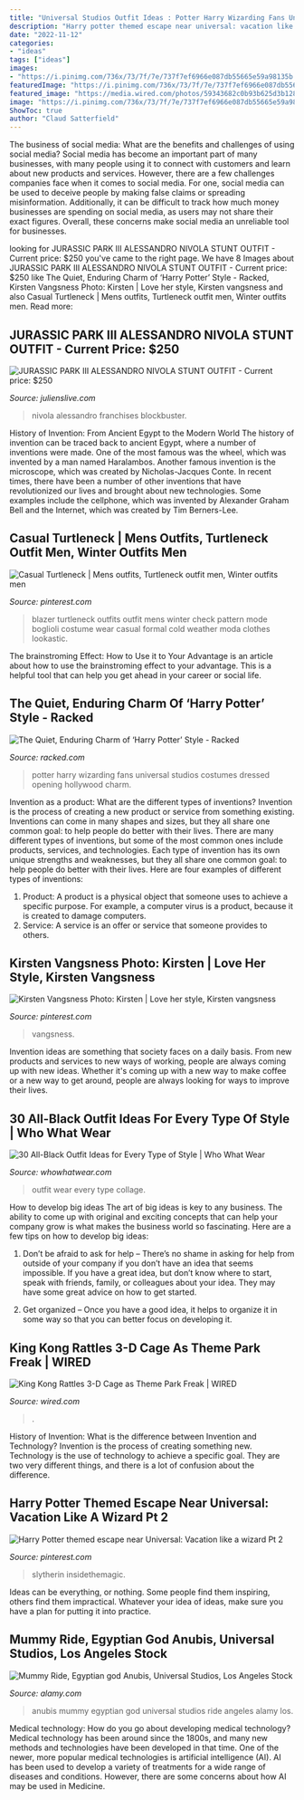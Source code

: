 ```yaml
---
title: "Universal Studios Outfit Ideas : Potter Harry Wizarding Fans Universal Studios Costumes Dressed Opening Hollywood Charm"
description: "Harry potter themed escape near universal: vacation like a wizard pt 2"
date: "2022-11-12"
categories:
- "ideas"
tags: ["ideas"]
images:
- "https://i.pinimg.com/736x/73/7f/7e/737f7ef6966e087db55665e59a98135b.jpg"
featuredImage: "https://i.pinimg.com/736x/73/7f/7e/737f7ef6966e087db55665e59a98135b.jpg"
featured_image: "https://media.wired.com/photos/59343682c0b93b625d3b1280/191:100/w_1280,c_limit/King_Kong_660.jpg?mbid=social_retweet"
image: "https://i.pinimg.com/736x/73/7f/7e/737f7ef6966e087db55665e59a98135b.jpg"
ShowToc: true
author: "Claud Satterfield"
---
```



The business of social media: What are the benefits and challenges of using social media?
Social media has become an important part of many businesses, with many people using it to connect with customers and learn about new products and services. However, there are a few challenges companies face when it comes to social media. For one, social media can be used to deceive people by making false claims or spreading misinformation. Additionally, it can be difficult to track how much money businesses are spending on social media, as users may not share their exact figures. Overall, these concerns make social media an unreliable tool for businesses.

	

		
looking for JURASSIC PARK III ALESSANDRO NIVOLA STUNT OUTFIT - Current price: $250 you've came to the right page. We have 8 Images about JURASSIC PARK III ALESSANDRO NIVOLA STUNT OUTFIT - Current price: $250 like The Quiet, Enduring Charm of ‘Harry Potter’ Style - Racked, Kirsten Vangsness Photo: Kirsten | Love her style, Kirsten vangsness and also Casual Turtleneck | Mens outfits, Turtleneck outfit men, Winter outfits men. Read more:
		
    
## JURASSIC PARK III ALESSANDRO NIVOLA STUNT OUTFIT - Current Price: $250

<img loading=lazy src="https://www.julienslive.com/images/lot/6305/63052_0.jpg" onerror="this.onerror=null;this.src='https://tse1.mm.bing.net/th?id=OIP.SbgrsIEm_tuHN2MuGp5WrAHaEB&amp;pid=15.1';" alt="JURASSIC PARK III ALESSANDRO NIVOLA STUNT OUTFIT - Current price: $250">

_Source: julienslive.com_

>nivola alessandro franchises blockbuster. 

	

History of Invention: From Ancient Egypt to the Modern World
The history of invention can be traced back to ancient Egypt, where a number of inventions were made. One of the most famous was the wheel, which was invented by a man named Haralambos. Another famous invention is the microscope, which was created by Nicholas-Jacques Conte. In recent times, there have been a number of other inventions that have revolutionized our lives and brought about new technologies. Some examples include the cellphone, which was invented by Alexander Graham Bell and the Internet, which was created by Tim Berners-Lee.

    
## Casual Turtleneck | Mens Outfits, Turtleneck Outfit Men, Winter Outfits Men

<img loading=lazy src="https://i.pinimg.com/736x/7a/24/42/7a24422a4b6534c0df734d79f0fce5f8.jpg" onerror="this.onerror=null;this.src='https://tse4.mm.bing.net/th?id=OIP.MPDM5eGbNVybrYMz5UmKXgHaLH&amp;pid=15.1';" alt="Casual Turtleneck | Mens outfits, Turtleneck outfit men, Winter outfits men">

_Source: pinterest.com_

>blazer turtleneck outfits outfit mens winter check pattern mode boglioli costume wear casual formal cold weather moda clothes lookastic. 

	

The brainstroming Effect: How to Use it to Your Advantage is an article about how to use the brainstroming effect to your advantage. This is a helpful tool that can help you get ahead in your career or social life.

    
## The Quiet, Enduring Charm Of ‘Harry Potter’ Style - Racked

<img loading=lazy src="https://cdn.vox-cdn.com/thumbor/SZiMoxpWh9-T9o4WrO3Dq9C9ut0=/0x720:3000x2408/1600x900/cdn.vox-cdn.com/uploads/chorus_image/image/55419833/wizarding_world_of_harry_potter.0.jpg" onerror="this.onerror=null;this.src='https://tse1.mm.bing.net/th?id=OIP.EkvSyOki2GwbU7mJLxzrxgHaEK&amp;pid=15.1';" alt="The Quiet, Enduring Charm of ‘Harry Potter’ Style - Racked">

_Source: racked.com_

>potter harry wizarding fans universal studios costumes dressed opening hollywood charm. 

	

Invention as a product: What are the different types of inventions?
Invention is the process of creating a new product or service from something existing. Inventions can come in many shapes and sizes, but they all share one common goal: to help people do better with their lives. 
There are many different types of inventions, but some of the most common ones include products, services, and technologies. Each type of invention has its own unique strengths and weaknesses, but they all share one common goal: to help people do better with their lives. 
Here are four examples of different types of inventions: 
1) Product: A product is a physical object that someone uses to achieve a specific purpose. For example, a computer virus is a product, because it is created to damage computers. 
2) Service: A service is an offer or service that someone provides to others.

    
## Kirsten Vangsness Photo: Kirsten | Love Her Style, Kirsten Vangsness

<img loading=lazy src="https://i.pinimg.com/736x/78/aa/96/78aa963d3c65fcd2be24783fedef13d2--kirsten-vangsness.jpg" onerror="this.onerror=null;this.src='https://tse2.mm.bing.net/th?id=OIP.Dm-j53oGXIxe0TE_L35IqAAAAA&amp;pid=15.1';" alt="Kirsten Vangsness Photo: Kirsten | Love her style, Kirsten vangsness">

_Source: pinterest.com_

>vangsness. 

	

Invention ideas are something that society faces on a daily basis. From new products and services to new ways of working, people are always coming up with new ideas. Whether it's coming up with a new way to make coffee or a new way to get around, people are always looking for ways to improve their lives. 

    
## 30 All-Black Outfit Ideas For Every Type Of Style | Who What Wear

<img loading=lazy src="https://cdn.cliqueinc.com/posts/241481/all-black-outfit-ideas-by-style-241481-1510182055306-image.700x0c.jpg" onerror="this.onerror=null;this.src='https://tse4.mm.bing.net/th?id=OIP.40Pt4XnC2ppzfK1EAqrcqwHaLH&amp;pid=15.1';" alt="30 All-Black Outfit Ideas for Every Type of Style | Who What Wear">

_Source: whowhatwear.com_

>outfit wear every type collage. 

	

How to develop big ideas
The art of big ideas is key to any business. The ability to come up with original and exciting concepts that can help your company grow is what makes the business world so fascinating. Here are a few tips on how to develop big ideas:
1. Don’t be afraid to ask for help – There’s no shame in asking for help from outside of your company if you don’t have an idea that seems impossible. If you have a great idea, but don’t know where to start, speak with friends, family, or colleagues about your idea. They may have some great advice on how to get started.

2. Get organized – Once you have a good idea, it helps to organize it in some way so that you can better focus on developing it.

    
## King Kong Rattles 3-D Cage As Theme Park Freak | WIRED

<img loading=lazy src="https://media.wired.com/photos/59343682c0b93b625d3b1280/191:100/w_1280,c_limit/King_Kong_660.jpg?mbid=social_retweet" onerror="this.onerror=null;this.src='https://tse1.mm.bing.net/th?id=OIP.qhffWoN21vGyt3FYsapvJwHaD4&amp;pid=15.1';" alt="King Kong Rattles 3-D Cage as Theme Park Freak | WIRED">

_Source: wired.com_

>. 

	

History of Invention: What is the difference between Invention and Technology?
Invention is the process of creating something new. Technology is the use of technology to achieve a specific goal. They are two very different things, and there is a lot of confusion about the difference.

    
## Harry Potter Themed Escape Near Universal: Vacation Like A Wizard Pt 2

<img loading=lazy src="https://i.pinimg.com/736x/73/7f/7e/737f7ef6966e087db55665e59a98135b.jpg" onerror="this.onerror=null;this.src='https://tse2.mm.bing.net/th?id=OIP.molyWUdc1gBvvmnvrdwLuwHaFG&amp;pid=15.1';" alt="Harry Potter themed escape near Universal: Vacation like a wizard Pt 2">

_Source: pinterest.com_

>slytherin insidethemagic. 

	

Ideas can be everything, or nothing. Some people find them inspiring, others find them impractical. Whatever your idea of ideas, make sure you have a plan for putting it into practice.

    
## Mummy Ride, Egyptian God Anubis, Universal Studios, Los Angeles Stock

<img loading=lazy src="https://c8.alamy.com/comp/C49DP1/mummy-ride-egyptian-god-anubis-universal-studios-los-angeles-california-C49DP1.jpg" onerror="this.onerror=null;this.src='https://tse3.mm.bing.net/th?id=OIP.lJsUEhr2Q5y4aZNeD8atUgHaL7&amp;pid=15.1';" alt="Mummy Ride, Egyptian god Anubis, Universal Studios, Los Angeles Stock">

_Source: alamy.com_

>anubis mummy egyptian god universal studios ride angeles alamy los. 

	

Medical technology: How do you go about developing medical technology?
Medical technology has been around since the 1800s, and many new methods and technologies have been developed in that time. One of the newer, more popular medical technologies is artificial intelligence (AI). AI has been used to develop a variety of treatments for a wide range of diseases and conditions. However, there are some concerns about how AI may be used in Medicine.

